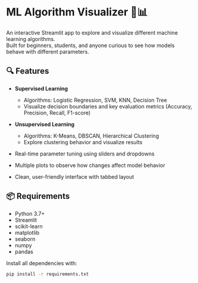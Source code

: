 # ML Algorithm Visualizer 🧠📊

An interactive Streamlit app to explore and visualize different machine learning algorithms.  
Built for beginners, students, and anyone curious to see how models behave with different parameters.

## 🔍 Features

- **Supervised Learning**  
  - Algorithms: Logistic Regression, SVM, KNN, Decision Tree  
  - Visualize decision boundaries and key evaluation metrics (Accuracy, Precision, Recall, F1-score)

- **Unsupervised Learning**  
  - Algorithms: K-Means, DBSCAN, Hierarchical Clustering  
  - Explore clustering behavior and visualize results

- Real-time parameter tuning using sliders and dropdowns  
- Multiple plots to observe how changes affect model behavior  
- Clean, user-friendly interface with tabbed layout

## 📦 Requirements

- Python 3.7+
- Streamlit
- scikit-learn
- matplotlib
- seaborn
- numpy
- pandas

Install all dependencies with:

```bash
pip install -r requirements.txt

